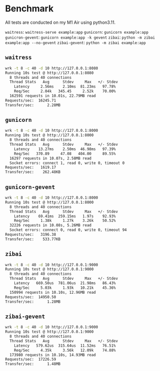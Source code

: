 # Benchmark

All tests are conducted on my M1 Air using python3.11.

`waitress`: `waitress-serve example:app`
`gunicorn`: `gunicorn example:app`
`gunicron-gevent`: `gunicorn example:app -k gevent`
`zibai`: `python -m zibai example:app --no-gevent`
`zibai-gevent`: `python -m zibai example:app`

## `waitress`

```bash
wrk -t 8 -c 40 -d 10 http://127.0.0.1:8080
Running 10s test @ http://127.0.0.1:8080
  8 threads and 40 connections
  Thread Stats   Avg      Stdev     Max   +/- Stdev
    Latency     2.56ms    2.10ms  81.23ms   97.78%
    Req/Sec     2.04k   345.45     2.52k    70.00%
  162591 requests in 10.01s, 22.79MB read
Requests/sec:  16245.71
Transfer/sec:      2.28MB
```

## `gunicorn`

```bash
wrk -t 8 -c 40 -d 10 http://127.0.0.1:8000
Running 10s test @ http://127.0.0.1:8000
  8 threads and 40 connections
  Thread Stats   Avg      Stdev     Max   +/- Stdev
    Latency    13.27ms    2.50ms  46.98ms   97.39%
    Req/Sec   370.89     47.08   404.00     89.55%
  16297 requests in 10.07s, 2.58MB read
  Socket errors: connect 1, read 0, write 0, timeout 0
Requests/sec:   1619.17
Transfer/sec:    262.48KB
```

## `gunicorn-gevent`

```bash
wrk -t 8 -c 40 -d 10 http://127.0.0.1:8000
Running 10s test @ http://127.0.0.1:8000
  8 threads and 40 connections
  Thread Stats   Avg      Stdev     Max   +/- Stdev
    Latency    69.41ms  259.15ms   1.97s    92.93%
    Req/Sec     1.38k     1.27k    3.26k    50.52%
  32226 requests in 10.08s, 5.26MB read
  Socket errors: connect 0, read 0, write 0, timeout 94
Requests/sec:   3196.38
Transfer/sec:    533.77KB
```

## `zibai`

```bash
wrk -t 8 -c 40 -d 10 http://127.0.0.1:9000
Running 10s test @ http://127.0.0.1:9000
  8 threads and 40 connections
  Thread Stats   Avg      Stdev     Max   +/- Stdev
    Latency   669.50us  781.06us  21.98ms   86.43%
    Req/Sec     5.03k     1.93k   10.21k    45.36%
  150994 requests in 10.10s, 12.96MB read
Requests/sec:  14950.50
Transfer/sec:      1.28MB
```

## `zibai-gevent`

```bash
wrk -t 8 -c 40 -d 10 http://127.0.0.1:9000
Running 10s test @ http://127.0.0.1:9000
  8 threads and 40 connections
  Thread Stats   Avg      Stdev     Max   +/- Stdev
    Latency   579.62us  315.64us  11.52ms   76.51%
    Req/Sec     4.35k     3.56k   12.09k    74.88%
  173980 requests in 10.10s, 14.93MB read
Requests/sec:  17226.59
Transfer/sec:      1.48MB
```
